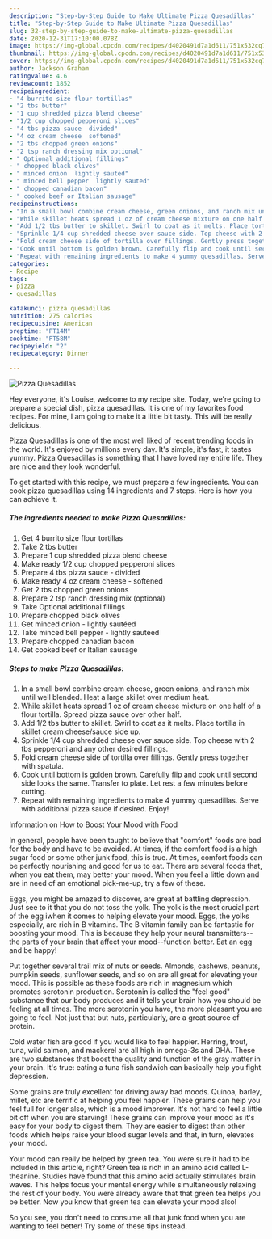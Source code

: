 ```yaml
---
description: "Step-by-Step Guide to Make Ultimate Pizza Quesadillas"
title: "Step-by-Step Guide to Make Ultimate Pizza Quesadillas"
slug: 32-step-by-step-guide-to-make-ultimate-pizza-quesadillas
date: 2020-12-31T17:10:00.078Z
image: https://img-global.cpcdn.com/recipes/d4020491d7a1d611/751x532cq70/pizza-quesadillas-recipe-main-photo.jpg
thumbnail: https://img-global.cpcdn.com/recipes/d4020491d7a1d611/751x532cq70/pizza-quesadillas-recipe-main-photo.jpg
cover: https://img-global.cpcdn.com/recipes/d4020491d7a1d611/751x532cq70/pizza-quesadillas-recipe-main-photo.jpg
author: Jackson Graham
ratingvalue: 4.6
reviewcount: 1852
recipeingredient:
- "4 burrito size flour tortillas"
- "2 tbs butter"
- "1 cup shredded pizza blend cheese"
- "1/2 cup chopped pepperoni slices"
- "4 tbs pizza sauce  divided"
- "4 oz cream cheese  softened"
- "2 tbs chopped green onions"
- "2 tsp ranch dressing mix optional"
- " Optional additional fillings"
- " chopped black olives"
- " minced onion  lightly sauted"
- " minced bell pepper  lightly sauted"
- " chopped canadian bacon"
- " cooked beef or Italian sausage"
recipeinstructions:
- "In a small bowl combine cream cheese, green onions, and ranch mix until well blended. Heat a large skillet over medium heat."
- "While skillet heats spread 1 oz of cream cheese mixture on one half of a flour tortilla. Spread pizza sauce over other half."
- "Add 1/2 tbs butter to skillet. Swirl to coat as it melts. Place tortilla in skillet cream cheese/sauce side up."
- "Sprinkle 1/4 cup shredded cheese over sauce side. Top cheese with 2 tbs pepperoni and any other desired fillings."
- "Fold cream cheese side of tortilla over fillings. Gently press together with spatula."
- "Cook until bottom is golden brown. Carefully flip and cook until second side looks the same. Transfer to plate. Let rest a few minutes before cutting."
- "Repeat with remaining ingredients to make 4 yummy quesadillas. Serve with additional pizza sauce if desired. Enjoy!"
categories:
- Recipe
tags:
- pizza
- quesadillas

katakunci: pizza quesadillas 
nutrition: 275 calories
recipecuisine: American
preptime: "PT14M"
cooktime: "PT58M"
recipeyield: "2"
recipecategory: Dinner

---
```



![Pizza Quesadillas](https://img-global.cpcdn.com/recipes/d4020491d7a1d611/751x532cq70/pizza-quesadillas-recipe-main-photo.jpg)

Hey everyone, it's Louise, welcome to my recipe site. Today, we're going to prepare a special dish, pizza quesadillas. It is one of my favorites food recipes. For mine, I am going to make it a little bit tasty. This will be really delicious.

Pizza Quesadillas is one of the most well liked of recent trending foods in the world. It's enjoyed by millions every day. It's simple, it's fast, it tastes yummy. Pizza Quesadillas is something that I have loved my entire life. They are nice and they look wonderful.




To get started with this recipe, we must prepare a few ingredients. You can cook pizza quesadillas using 14 ingredients and 7 steps. Here is how you can achieve it.

<!--inarticleads1-->

##### The ingredients needed to make Pizza Quesadillas:

1. Get 4 burrito size flour tortillas
1. Take 2 tbs butter
1. Prepare 1 cup shredded pizza blend cheese
1. Make ready 1/2 cup chopped pepperoni slices
1. Prepare 4 tbs pizza sauce - divided
1. Make ready 4 oz cream cheese - softened
1. Get 2 tbs chopped green onions
1. Prepare 2 tsp ranch dressing mix (optional)
1. Take  Optional additional fillings
1. Prepare  chopped black olives
1. Get  minced onion - lightly sautéed
1. Take  minced bell pepper - lightly sautéed
1. Prepare  chopped canadian bacon
1. Get  cooked beef or Italian sausage




<!--inarticleads2-->

##### Steps to make Pizza Quesadillas:

1. In a small bowl combine cream cheese, green onions, and ranch mix until well blended. Heat a large skillet over medium heat.
1. While skillet heats spread 1 oz of cream cheese mixture on one half of a flour tortilla. Spread pizza sauce over other half.
1. Add 1/2 tbs butter to skillet. Swirl to coat as it melts. Place tortilla in skillet cream cheese/sauce side up.
1. Sprinkle 1/4 cup shredded cheese over sauce side. Top cheese with 2 tbs pepperoni and any other desired fillings.
1. Fold cream cheese side of tortilla over fillings. Gently press together with spatula.
1. Cook until bottom is golden brown. Carefully flip and cook until second side looks the same. Transfer to plate. Let rest a few minutes before cutting.
1. Repeat with remaining ingredients to make 4 yummy quesadillas. Serve with additional pizza sauce if desired. Enjoy!




Information on How to Boost Your Mood with Food


In general, people have been taught to believe that "comfort" foods are bad for the body and have to be avoided. At times, if the comfort food is a high sugar food or some other junk food, this is true. At times, comfort foods can be perfectly nourishing and good for us to eat. There are several foods that, when you eat them, may better your mood. When you feel a little down and are in need of an emotional pick-me-up, try a few of these.

Eggs, you might be amazed to discover, are great at battling depression. Just see to it that you do not toss the yolk. The yolk is the most crucial part of the egg iwhen it comes to helping elevate your mood. Eggs, the yolks especially, are rich in B vitamins. The B vitamin family can be fantastic for boosting your mood. This is because they help your neural transmitters--the parts of your brain that affect your mood--function better. Eat an egg and be happy!

Put together several trail mix of nuts or seeds. Almonds, cashews, peanuts, pumpkin seeds, sunflower seeds, and so on are all great for elevating your mood. This is possible as these foods are rich in magnesium which promotes serotonin production. Serotonin is called the "feel good" substance that our body produces and it tells your brain how you should be feeling at all times. The more serotonin you have, the more pleasant you are going to feel. Not just that but nuts, particularly, are a great source of protein.

Cold water fish are good if you would like to feel happier. Herring, trout, tuna, wild salmon, and mackerel are all high in omega-3s and DHA. These are two substances that boost the quality and function of the gray matter in your brain. It's true: eating a tuna fish sandwich can basically help you fight depression. 

Some grains are truly excellent for driving away bad moods. Quinoa, barley, millet, etc are terrific at helping you feel happier. These grains can help you feel full for longer also, which is a mood improver. It's not hard to feel a little bit off when you are starving! These grains can improve your mood as it's easy for your body to digest them. They are easier to digest than other foods which helps raise your blood sugar levels and that, in turn, elevates your mood.

Your mood can really be helped by green tea. You were sure it had to be included in this article, right? Green tea is rich in an amino acid called L-theanine. Studies have found that this amino acid actually stimulates brain waves. This helps focus your mental energy while simultaneously relaxing the rest of your body. You were already aware that that green tea helps you be better. Now you know that green tea can elevate your mood also!

So you see, you don't need to consume all that junk food when you are wanting to feel better! Try  some  of  these  tips  instead.

